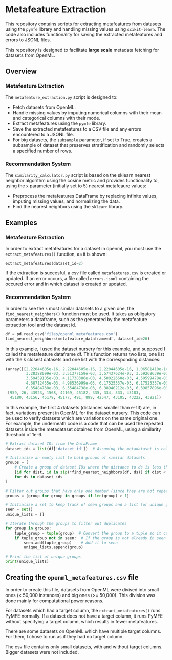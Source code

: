 # Metafeature Extraction

This repository contains scripts for extracting metafeatures from 
datasets using the `pymfe` library and handling missing values using
`scikit-learn`. The code also includes functionality for saving the
extracted metafeatures and errors to JSONL files. 

This repository is designed to facilitate **large scale** metadata fetching 
for datasets from OpenML.


## Overview

### Metafeature Extraction

The `metafeature_extraction.py` script is designed to:
- Fetch datasets from OpenML.
- Handle missing values by imputing numerical columns with their mean and categorical columns with their mode.
- Extract metafeatures using the `pymfe` library.
- Save the extracted metafeatures to a CSV file and any errors encountered to a JSONL file.
- For big datasets, the `subsample` parameter, if set to True, creates a subsample of dataset that preserves
stratification and randomly selects a specified number of rows.

### Recommendation System

The `similarity_calculator.py` script is based on the sklearn 
nearest neighbor algorithm using the cosine metric and provides functionality to, using the ``x`` parameter (initially set to 5) nearest metafeaure values:
- Preprocess the metafeatures DataFrame by replacing infinite values, 
imputing missing values, and normalizing the data.
- Find the nearest neighbors using the `sklearn` library.

## Examples

### Metafeature Extraction

In order to extract metafeatures for a dataset in openml, 
you most use the `extract_metafeatures()` function, as it is shown:
```python
extract_metafeatures(dataset_id=2)
```
If the extraction is succesful, a csv file called `metafeatures.csv`
is created or updated. If an error occurs, a file called `errors.jsonl` containing the occured error and in which dataset is created or updated.


### Recommendation System
In order to see the ``k`` most similar datasets to a given one, the ``find_nearest_neighbors()`` function must be used. 
It takes as obligatory parameters a dataframe, such as the generated by the metafeature extraction tool and the dataset id.
```python
df = pd.read_csv('files/openml_metafeatures.csv')
find_nearest_neighbors(metafeature_dataframe=df, dataset_id=26)
```
In this example, I used the dataset nursery for this example, 
and supposed I called the metafeature dataframe df. This function returns two lists,
one list with the k closest datasets and one list with the
corresponding distances:
```python
(array([[2.22044605e-16, 2.22044605e-16, 2.22044605e-16, 1.06581410e-14,
         3.28388099e-03, 3.51377159e-03, 3.57437624e-03, 3.59268639e-03,
         3.59459105e-03, 4.11738386e-03, 4.50022660e-03, 4.50599478e-03,
         4.68712435e-03, 4.98536999e-03, 6.17525337e-03, 6.17525337e-03,
         6.35484738e-03, 6.35484738e-03, 6.38940212e-03, 6.39857896e-03]]),
 [959, 26, 43923, 1568, 42169, 45182, 335, 334, 333, 45183,
  45180, 43156, 45179, 45177, 491, 899, 42547, 43105, 43222, 43921])
  ```

In this example, the first 4 datasets (distances smaller than e-13) are, in fact, variations present in OpenML for the
dataset nursery. 
This code can be used to verify datasets which are variations on the same original one. For example, the underneath code is a code that can be used the repeated datasets inside the metadataset obtained from OpenML, using a similarity threshold of 1e-6.

```python
# Extract dataset IDs from the DataFrame
dataset_ids = list(df['dataset id'])  # Assuming the metadataset is called df and is stored in a DataFrame

# Initialize an empty list to hold groups of similar datasets
groups = [
    # Create a group of dataset IDs where the distance to ds is less than 1e-6
    [id for dist, id in zip(*find_nearest_neighbors(df, ds)) if dist < 1e-6]
    for ds in dataset_ids
]

# Filter out groups that have only one member (since they are not repeated)
groups = [group for group in groups if len(group) > 1]

# Initialize a set to keep track of seen groups and a list for unique groups
seen = set()
unique_lists = []

# Iterate through the groups to filter out duplicates
for group in groups:
    tuple_group = tuple(group)  # Convert the group to a tuple so it can be added to the set
    if tuple_group not in seen:  # If the group is not already in seen
        seen.add(tuple_group)    # Add it to seen
        unique_lists.append(group)

# Print the list of unique groups
print(unique_lists)
  ```

## Creating the `openml_metafeatures.csv` file

In order to create this file, datasets from OpenML were divised into small ones (< 50,000 instances) 
and big ones (>= 50,000). This division was done mainly for computational power reasons.

For datasets which had a target column, the `extract_metafeatures()` runs PyMFE normally.
If a dataset does not have a target column, it runs PyMFE without specifying a target column, which results in 
fewer metafeatures.

There are some datasets on OpenML which have multiple target columns. For them, 
I chose to run as if they had no target column.

The csv file contains only small datasets, with and without target columns. Bigger datasets were not
included.
